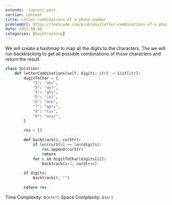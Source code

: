 ```yaml
---
extends: _layouts.post
section: content
title: Letter combinations of a phone number
problemUrl: https://leetcode.com/problems/letter-combinations-of-a-phone-number/
date: 2022-08-06
categories: [backtracking]
---
```


We will create a hashmap to map all the digits to the characters. The we will run backtracking to get all possible combinations of those characters and return the result.

```python
class Solution:
    def letterCombinations(self, digits: str) -> List[str]:
        digitToChar = {
            "2": "abc",
            "3": "def",
            "4": "ghi",
            "5": "jkl",
            "6": "mno",
            "7": "qprs",
            "8": "tuv",
            "9": "wxyz",
        }
        
        res = []
        
        def backtrack(i, curStr):
            if len(curStr) == len(digits):
                res.append(curStr)
                return
            for c in digitToChar[digits[i]]:
                backtrack(i+1, curStr+c)
        
        if digits:
            backtrack(0, "")
            
        return res
```

Time Complexity: `O(n*n!)`
Space Complexity: `O(n!)`